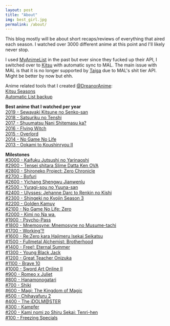 ```yaml
---
layout: post
title: "About"
img: best_girl.jpg
permalink: /about/
---
```


This blog mostly will be about short recaps/reviews of everything that aired each season. I watched over 3000 different anime at this point and I'll likely never stop.

I used [MyAnimeList](https://myanimelist.net/profile/dreanor) in the past but ever since they fucked up their API, I switched over to [Kitsu](https://kitsu.io/users/Dreanor/) with automatic sync to MAL. The main issue with MAL is that it is no longer supported by [Taiga](https://taiga.moe/) due to MAL's shit tier API. Might be better by now but ehh.

Anime related tools that I created [@DreanorAnime](https://github.com/DreanorAnime):  
[Kitsu Seasons](https://github.com/DreanorAnime/Kitsu-Seasons)  
[Automatic List backup](https://github.com/DreanorAnime/Scripts/blob/master/src/AnimeMangaListExport.sh)

**Best anime that I watched per year**  
[2019 - Sewayaki Kitsune no Senko-san](https://kitsu.io/anime/sewayaki-kitsune-no-senko-san)  
[2018 - Satsuriku no Tenshi](https://kitsu.io/anime/satsuriku-no-tenshi)  
[2017 - Shuumatsu Nani Shitemasu ka?](https://kitsu.io/anime/shuumatsu-nani-shitemasu-ka-isogashii-desu-ka-sukutte-moratte-ii-desu-ka)  
[2016 - Flying Witch](https://kitsu.io/anime/flying-witch)  
[2015 - Overlord](https://kitsu.io/anime/overlord)  
[2014 - No Game No Life](https://kitsu.io/anime/no-game-no-life)  
[2013 - Ookami to Koushinryou II](https://kitsu.io/anime/spice-and-wolf-ii)

**Milestones**  
[#3000 - Kaifuku Jutsushi no Yarinaoshi](https://myanimelist.net/anime.php?id=40750)  
[#2900 - Tensei shitara Slime Datta Ken OVA](https://myanimelist.net/anime/38793/Tensei_shitara_Slime_Datta_Ken_OVA)  
[#2800 - Shironeko Project: Zero Chronicle](https://myanimelist.net/anime/38843/Shironeko_Project__Zero_Chronicle)  
[#2700 - Bofuri](https://myanimelist.net/anime/38790/Itai_no_wa_Iya_nano_de_Bougyoryoku_ni_Kyokufuri_Shitai_to_Omoimasu)  
[#2600 - Yichang Shengwu Jianwenlu](https://myanimelist.net/anime/39421/Yichang_Shengwu_Jianwenlu)  
[#2500 - Yuragi-sou no Yuuna-san](https://myanimelist.net/anime/36726)  
[#2400 - Ulysses: Jehanne Darc to Renkin no Kishi](https://myanimelist.net/anime/36510)  
[#2300 - Shingeki no Kyojin Season 3](https://myanimelist.net/anime/35760)  
[#2200 - Golden Kamuy](https://myanimelist.net/anime/36028/Golden_Kamuy)  
[#2100 - No Game No Life: Zero](https://myanimelist.net/anime/33674/)  
[#2000 - Kimi no Na wa.](https://myanimelist.net/anime/32281/)  
[#1900 - Psycho-Pass](https://myanimelist.net/anime/13601/Psycho-Pass)  
[#1800 - Mnemosyne: Mnemosyne no Musume-tachi](https://myanimelist.net/anime/3342)  
[#1700 - Working'!!](https://myanimelist.net/anime/10521/Working)  
[#1600 - Re:Zero kara Hajimeru Isekai Seikatsu](https://myanimelist.net/anime/31240/Re_Zero_kara_Hajimeru_Isekai_Seikatsu)  
[#1500 - Fullmetal Alchemist: Brotherhood](https://myanimelist.net/anime/5114/Fullmetal_Alchemist__Brotherhood)  
[#1400 - Free!: Eternal Summer](https://myanimelist.net/anime/22265/Free__Eternal_Summer)  
[#1300 - Young Black Jack](https://myanimelist.net/anime.php?id=30740)  
[#1200 - Great Teacher Onizuka](https://myanimelist.net/anime/245/Great_Teacher_Onizuka)  
[#1100 - Brave 10](https://myanimelist.net/anime/11241/Brave_10)  
[#1000 - Sword Art Online II](https://myanimelist.net/anime/21881/Sword_Art_Online_II)  
[#900 - Romeo x Juliet](https://myanimelist.net/anime/1699/Romeo_x_Juliet)  
[#800 - Hanamonogatari](https://myanimelist.net/anime/21855/Hanamonogatari)  
[#700 - Shiki](https://myanimelist.net/anime/7724/Shiki)  
[#600 - Magi: The Kingdom of Magic](https://myanimelist.net/anime/18115)  
[#500 - Chihayafuru 2](https://myanimelist.net/anime/14397/Chihayafuru_2)  
[#400 - The iDOLM@STER](https://myanimelist.net/anime/10278/The_iDOLM@STER)  
[#300 - Kampfer](https://myanimelist.net/anime/6205)  
[#200 - Kami nomi zo Shiru Sekai: Tenri-hen](https://myanimelist.net/anime/15117/Kami_nomi_zo_Shiru_Sekai:_Tenri-hen)  
[#100 - Freezing Specials](https://myanimelist.net/anime/10172/Freezing_Specials)  
